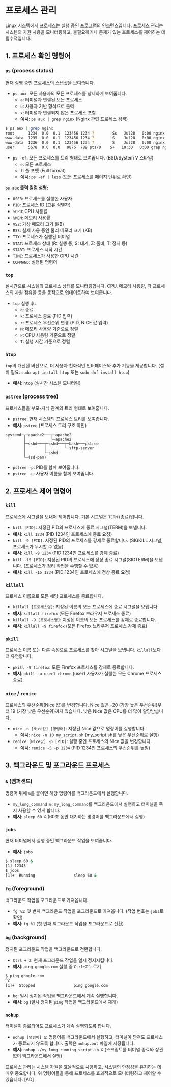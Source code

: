 # 프로세스 관리

Linux 시스템에서 프로세스는 실행 중인 프로그램의 인스턴스입니다. 프로세스 관리는 시스템의 자원 사용을 모니터링하고, 불필요하거나 문제가 있는 프로세스를 제어하는 데 필수적입니다.

## 1. 프로세스 확인 명령어

### `ps` (process status)
현재 실행 중인 프로세스의 스냅샷을 보여줍니다.
- `ps aux`: 모든 사용자의 모든 프로세스를 상세하게 보여줍니다.
    - `a`: 터미널과 연결된 모든 프로세스
    - `u`: 사용자 기반 형식으로 출력
    - `x`: 터미널과 연결되지 않은 프로세스 포함
    - **예시**: `ps aux | grep nginx` (Nginx 관련 프로세스 검색)
```bash
$ ps aux | grep nginx
root      1234  0.0  0.1  123456 1234 ?        Ss   Jul28   0:00 nginx: master process /usr/sbin/nginx -g daemon on; master_process on;
www-data  1235  0.0  0.1  123456 1234 ?        S    Jul28   0:00 nginx: worker process
www-data  1236  0.0  0.1  123456 1234 ?        S    Jul28   0:00 nginx: worker process
user      5678  0.0  0.0   9876  789 pts/0    S+   10:30   0:00 grep nginx
```
- `ps -ef`: 모든 프로세스를 트리 형태로 보여줍니다. (BSD/System V 스타일)
    - `e`: 모든 프로세스
    - `f`: 풀 포맷 (Full format)
    - **예시**: `ps -ef | less` (모든 프로세스를 페이지 단위로 확인)

**`ps aux` 출력 컬럼 설명:**
- `USER`: 프로세스를 실행한 사용자
- `PID`: 프로세스 ID (고유 식별자)
- `%CPU`: CPU 사용률
- `%MEM`: 메모리 사용률
- `VSZ`: 가상 메모리 크기 (KB)
- `RSS`: 실제 사용 중인 물리 메모리 크기 (KB)
- `TTY`: 프로세스가 실행된 터미널
- `STAT`: 프로세스 상태 (R: 실행 중, S: 대기, Z: 좀비, T: 정지 등)
- `START`: 프로세스 시작 시간
- `TIME`: 프로세스가 사용한 CPU 시간
- `COMMAND`: 실행된 명령어

### `top`
실시간으로 시스템의 프로세스 상태를 모니터링합니다. CPU, 메모리 사용량, 각 프로세스의 자원 점유율 등을 동적으로 업데이트하여 보여줍니다.
- `top` 실행 후:
    - `q`: 종료
    - `k`: 프로세스 종료 (PID 입력)
    - `r`: 프로세스 우선순위 변경 (PID, NICE 값 입력)
    - `M`: 메모리 사용량 기준으로 정렬
    - `P`: CPU 사용량 기준으로 정렬
    - `T`: 실행 시간 기준으로 정렬

### `htop`
`top`의 개선된 버전으로, 더 사용자 친화적인 인터페이스와 추가 기능을 제공합니다. (설치 필요: `sudo apt install htop` 또는 `sudo dnf install htop`)
- **예시**: `htop` (실시간 시스템 모니터링)

### `pstree` (process tree)
프로세스들을 부모-자식 관계의 트리 형태로 보여줍니다.
- `pstree`: 현재 시스템의 프로세스 트리를 보여줍니다.
- **예시**: `pstree` (프로세스 트리 구조 확인)
```
systemd─┬─apache2───┬─apache2
        │           └─apache2
        ├─sshd───┬─sshd───┬─bash───pstree
        │        │        └─sftp-server
        │        └─sshd
        └─(sd-pam)
```
- `pstree -p`: PID를 함께 보여줍니다.
- `pstree -u`: 사용자 이름을 함께 보여줍니다.

## 2. 프로세스 제어 명령어

### `kill`
프로세스에 시그널을 보내어 제어합니다. 기본 시그널은 `TERM` (종료)입니다.
- `kill [PID]`: 지정된 PID의 프로세스에 종료 시그널(TERM)을 보냅니다.
- **예시**: `kill 1234` (PID 1234인 프로세스에 종료 요청)
- `kill -9 [PID]`: 지정된 PID의 프로세스를 강제로 종료합니다. (SIGKILL 시그널, 프로세스가 무시할 수 없음)
- **예시**: `kill -9 1234` (PID 1234인 프로세스를 강제 종료)
- `kill -15 [PID]`: 지정된 PID의 프로세스에 정상 종료 시그널(SIGTERM)을 보냅니다. (프로세스가 정리 작업을 수행할 수 있음)
- **예시**: `kill -15 1234` (PID 1234인 프로세스에 정상 종료 요청)

### `killall`
프로세스 이름으로 모든 해당 프로세스를 종료합니다.
- `killall [프로세스명]`: 지정된 이름의 모든 프로세스에 종료 시그널을 보냅니다.
- **예시**: `killall firefox` (모든 Firefox 브라우저 프로세스 종료)
- `killall -9 [프로세스명]`: 지정된 이름의 모든 프로세스를 강제로 종료합니다.
- **예시**: `killall -9 firefox` (모든 Firefox 브라우저 프로세스 강제 종료)

### `pkill`
프로세스 이름 또는 다른 속성으로 프로세스를 찾아 시그널을 보냅니다. `killall`보다 더 유연합니다.
- `pkill -9 firefox`: 모든 Firefox 프로세스를 강제로 종료합니다.
- **예시**: `pkill -u user1 chrome` (user1 사용자가 실행한 모든 Chrome 프로세스 종료)

### `nice` / `renice`
프로세스의 우선순위(Nice 값)를 변경합니다. Nice 값은 -20 (가장 높은 우선순위)부터 19 (가장 낮은 우선순위)까지 있습니다. 낮은 Nice 값은 CPU를 더 많이 할당받습니다.

- `nice -n [Nice값] [명령어]`: 지정된 Nice 값으로 명령어를 실행합니다.
    - **예시**: `nice -n 10 my_script.sh` (my_script.sh를 낮은 우선순위로 실행)
- `renice [Nice값] -p [PID]`: 실행 중인 프로세스의 Nice 값을 변경합니다.
    - **예시**: `renice -5 -p 1234` (PID 1234인 프로세스의 우선순위를 높임)

## 3. 백그라운드 및 포그라운드 프로세스

### `&` (앰퍼샌드)
명령어 뒤에 `&`를 붙이면 해당 명령어를 백그라운드에서 실행합니다.
- `my_long_command &`: `my_long_command`를 백그라운드에서 실행하고 터미널을 즉시 사용할 수 있게 합니다.
- **예시**: `sleep 60 &` (60초 동안 대기하는 명령어를 백그라운드에서 실행)

### `jobs`
현재 터미널에서 실행 중인 백그라운드 작업을 보여줍니다.
- **예시**: `jobs`
```bash
$ sleep 60 &
[1] 12345
$ jobs
[1]+  Running                 sleep 60 &
```

### `fg` (foreground)
백그라운드 작업을 포그라운드로 가져옵니다.
- `fg %1`: 첫 번째 백그라운드 작업을 포그라운드로 가져옵니다. (작업 번호는 `jobs`로 확인)
- **예시**: `fg %1` (첫 번째 백그라운드 작업을 포그라운드로 전환)

### `bg` (background)
정지된 포그라운드 작업을 백그라운드로 전환합니다.
- `Ctrl + Z`: 현재 포그라운드 작업을 일시 정지시킵니다.
- **예시**: `ping google.com` 실행 중 `Ctrl+Z` 누르기
```bash
$ ping google.com
^Z
[1]+  Stopped                 ping google.com
```
- `bg`: 일시 정지된 작업을 백그라운드에서 계속 실행합니다.
- **예시**: `bg` (일시 정지된 `ping` 작업을 백그라운드에서 재개)

### `nohup`
터미널이 종료되어도 프로세스가 계속 실행되도록 합니다.
- `nohup [명령어] &`: 명령어를 백그라운드에서 실행하고, 터미널이 닫혀도 프로세스가 종료되지 않도록 합니다. 출력은 `nohup.out` 파일에 저장됩니다.
- **예시**: `nohup ./my_long_running_script.sh &` (스크립트를 터미널 종료와 상관없이 백그라운드에서 실행)

프로세스 관리는 시스템 자원을 효율적으로 사용하고, 시스템의 안정성을 유지하는 데 매우 중요합니다. 위 명령어들을 통해 프로세스를 효과적으로 모니터링하고 제어할 수 있습니다.
[AD]